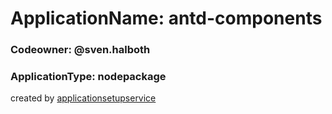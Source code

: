 # __ApplicationName:__ antd-components

### __Codeowner:__ @sven.halboth 

### __ApplicationType:__ nodepackage  


created by [applicationsetupservice](https://git.marcapo.com/marcapo/node-package-templates)  
